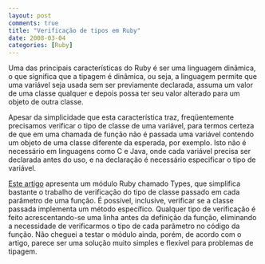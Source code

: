 ```yaml
---
layout: post
comments: true
title: "Verificação de tipos em Ruby"
date: 2008-03-04
categories: [Ruby]
---
```

Uma das principais características do Ruby é ser uma linguagem dinâmica, o que significa que a tipagem é dinâmica, ou seja, a linguagem permite que uma variável seja usada sem ser previamente declarada, assuma um valor de uma classe qualquer e depois possa ter seu valor alterado para um objeto de outra classe.

Apesar da simplicidade que esta característica traz, freqüentemente precisamos verificar o tipo de classe de uma variável, para termos certeza de que em uma chamada de função não é passada uma variável contendo um objeto de uma classe diferente da esperada, por exemplo. Isto não é necessário em linguagens como C e Java, onde cada variável precisa ser declarada antes do uso, e na declaração é necessário especificar o tipo de variável.

[Este artigo](http://www.codecommit.com/blog/ruby/adding-type-checking-to-ruby) apresenta um módulo Ruby chamado Types, que simplifica bastante o trabalho de verificação do tipo de classe passado em cada parâmetro de uma função. É possível, inclusive, verificar se a classe passada implementa um método específico. Qualquer tipo de verificação é feito acrescentando-se uma linha antes da definição da função, eliminando a necessidade de verificarmos o tipo de cada parâmetro no código da função. Não cheguei a testar o módulo ainda, porém, de acordo com o artigo, parece ser uma solução muito simples e flexível para problemas de tipagem.
